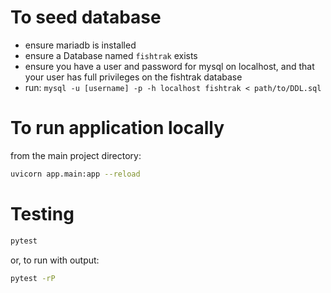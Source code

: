 # To seed database
<ul>
<li>ensure mariadb is installed</li> 
<li>ensure a Database named <code>fishtrak</code> exists</li> 
<li>ensure you have a user and password for mysql on localhost, and that your user has full privileges on the fishtrak database</li> 
<li>run: <code>mysql -u [username] -p -h localhost fishtrak < path/to/DDL.sql</code></li>
</ul>

# To run application locally
from the main project directory:
```bash
uvicorn app.main:app --reload
```

# Testing
```bash
pytest
``` 
or, to run with output: 
```bash
pytest -rP
```
